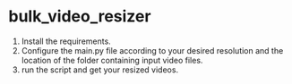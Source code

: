 # bulk_video_resizer

1. Install the requirements.
2. Configure the main.py file according to your desired resolution and the location of the folder containing input video files.
3. run the script and get your resized videos.
